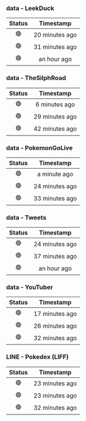 ### data - LeekDuck
| Status | Timestamp |
|:------:|:---------:|
| 🟢 | 20 minutes ago |
| 🟢 | 31 minutes ago |
| 🟢 | an hour ago |

### data - TheSilphRoad
| Status | Timestamp |
|:------:|:---------:|
| 🟢 | 6 minutes ago |
| 🟢 | 29 minutes ago |
| 🟢 | 42 minutes ago |

### data - PokemonGoLive
| Status | Timestamp |
|:------:|:---------:|
| 🟢 | a minute ago |
| 🟢 | 24 minutes ago |
| 🟢 | 33 minutes ago |

### data - Tweets
| Status | Timestamp |
|:------:|:---------:|
| 🟢 | 24 minutes ago |
| 🟢 | 37 minutes ago |
| 🟢 | an hour ago |

### data - YouTuber
| Status | Timestamp |
|:------:|:---------:|
| 🟢 | 17 minutes ago |
| 🟢 | 26 minutes ago |
| 🟢 | 32 minutes ago |

### LINE - Pokedex (LIFF)
| Status | Timestamp |
|:------:|:---------:|
| 🟢 | 23 minutes ago |
| 🟢 | 23 minutes ago |
| 🟢 | 32 minutes ago |


